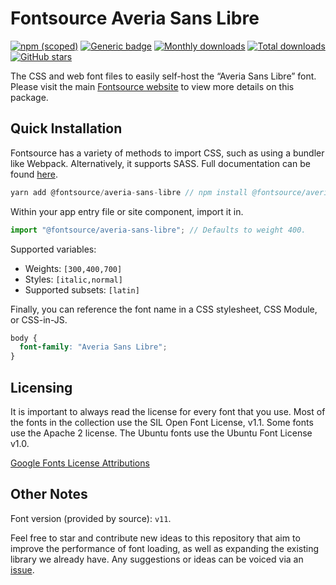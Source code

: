 # Fontsource Averia Sans Libre

[![npm (scoped)](https://img.shields.io/npm/v/@fontsource/averia-sans-libre?color=brightgreen)](https://www.npmjs.com/package/@fontsource/averia-sans-libre) [![Generic badge](https://img.shields.io/badge/fontsource-passing-brightgreen)](https://github.com/fontsource/fontsource) [![Monthly downloads](https://badgen.net/npm/dm/@fontsource/averia-sans-libre)](https://github.com/fontsource/fontsource) [![Total downloads](https://badgen.net/npm/dt/@fontsource/averia-sans-libre)](https://github.com/fontsource/fontsource) [![GitHub stars](https://img.shields.io/github/stars/fontsource/fontsource.svg?style=social&label=Star)](https://github.com/fontsource/fontsource/stargazers)

The CSS and web font files to easily self-host the “Averia Sans Libre” font. Please visit the main [Fontsource website](https://fontsource.org/fonts/averia-sans-libre) to view more details on this package.

## Quick Installation

Fontsource has a variety of methods to import CSS, such as using a bundler like Webpack. Alternatively, it supports SASS. Full documentation can be found [here](https://fontsource.org/docs/introduction).

```javascript
yarn add @fontsource/averia-sans-libre // npm install @fontsource/averia-sans-libre
```

Within your app entry file or site component, import it in.

```javascript
import "@fontsource/averia-sans-libre"; // Defaults to weight 400.
```

Supported variables:

- Weights: `[300,400,700]`
- Styles: `[italic,normal]`
- Supported subsets: `[latin]`

Finally, you can reference the font name in a CSS stylesheet, CSS Module, or CSS-in-JS.

```css
body {
  font-family: "Averia Sans Libre";
}
```

## Licensing

It is important to always read the license for every font that you use.
Most of the fonts in the collection use the SIL Open Font License, v1.1. Some fonts use the Apache 2 license. The Ubuntu fonts use the Ubuntu Font License v1.0.

[Google Fonts License Attributions](https://fonts.google.com/attribution)

## Other Notes

Font version (provided by source): `v11`.

Feel free to star and contribute new ideas to this repository that aim to improve the performance of font loading, as well as expanding the existing library we already have. Any suggestions or ideas can be voiced via an [issue](https://github.com/fontsource/fontsource/issues).
